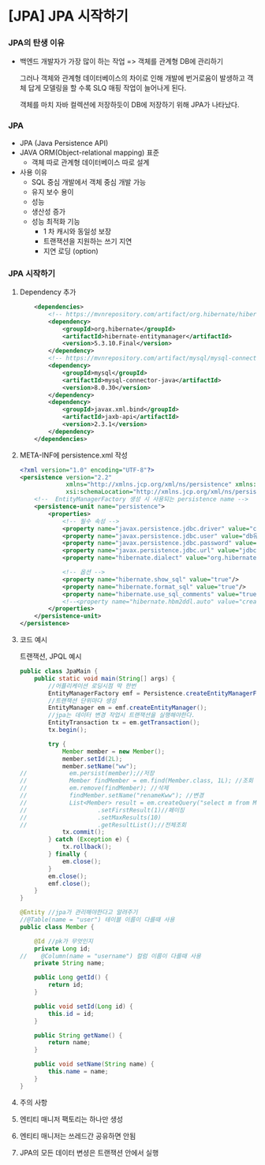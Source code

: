 # [JPA] JPA 시작하기

### JPA의 탄생 이유

- 백엔드 개발자가 가장 많이 하는 작업 => 객체를 관계형 DB에 관리하기

  그러나 객체와 관계형 데이터베이스의 차이로 인해 개발에 번거로움이 발생하고 객체 답게 모델링을 할 수록 SLQ 매핑 작업이 늘어나게 된다.

  객체를 마치 자바 컬렉션에 저장하듯이 DB에 저장하기 위해 JPA가 나타났다.

### JPA

- JPA (Java Persistence API)
- JAVA ORM(Object-relational mapping) 표준
  - 객체 따로 관계형 데이터베이스 따로 설계
- 사용 이유
  - SQL 중심 개발에서 객체 중심 개발 가능
  - 유지 보수 용이
  - 성능
  - 생산성 증가
  - 성능 최적화 기능
    - 1 차 캐시와 동일성 보장
    - 트랜잭션을 지원하는 쓰기 지연
    - 지연 로딩 (option)

### JPA 시작하기

1. Dependency 추가 

   ```xml
       <dependencies>
           <!-- https://mvnrepository.com/artifact/org.hibernate/hibernate-entitymanager -->
           <dependency>
               <groupId>org.hibernate</groupId>
               <artifactId>hibernate-entitymanager</artifactId>
               <version>5.3.10.Final</version>
           </dependency>
           <!-- https://mvnrepository.com/artifact/mysql/mysql-connector-java -->
           <dependency>
               <groupId>mysql</groupId>
               <artifactId>mysql-connector-java</artifactId>
               <version>8.0.30</version>
           </dependency>
           <dependency>
               <groupId>javax.xml.bind</groupId>
               <artifactId>jaxb-api</artifactId>
               <version>2.3.1</version>
           </dependency>
       </dependencies>
   ```

2. META-INF에 persistence.xml 작성

   ```xml
   <?xml version="1.0" encoding="UTF-8"?>
   <persistence version="2.2"
                xmlns="http://xmlns.jcp.org/xml/ns/persistence" xmlns:xsi="http://www.w3.org/2001/XMLSchema-instance"
                xsi:schemaLocation="http://xmlns.jcp.org/xml/ns/persistence http://xmlns.jcp.org/xml/ns/persistence/persistence_2_2.xsd">
       <!--  EntityManagerFactory 생성 시 사용되는 persistence name -->
       <persistence-unit name="persistence">
           <properties>
               <!-- 필수 속성 -->
               <property name="javax.persistence.jdbc.driver" value="com.mysql.cj.jdbc.Driver"/>
               <property name="javax.persistence.jdbc.user" value="db유저네임명"/>
               <property name="javax.persistence.jdbc.password" value="db비밀번호"/>
               <property name="javax.persistence.jdbc.url" value="jdbc:mysql://localhost:3306/스키마명?characterEncoding=UTF-8&amp;serverTimezone=UTC"/>
               <property name="hibernate.dialect" value="org.hibernate.dialect.MySQL8Dialect"/>
   
               <!-- 옵션 -->
               <property name="hibernate.show_sql" value="true"/>
               <property name="hibernate.format_sql" value="true"/>
               <property name="hibernate.use_sql_comments" value="true"/>
               <!--<property name="hibernate.hbm2ddl.auto" value="create" />-->
           </properties>
       </persistence-unit>
   </persistence>
   ```

3. 코드 예시

   트랜잭션, JPQL 예시

   ```java
   public class JpaMain {
       public static void main(String[] args) {
           //어플리케이션 로딩시점 딱 한번
           EntityManagerFactory emf = Persistence.createEntityManagerFactory("hello");
           //트랜잭션 단위마다 생성
           EntityManager em = emf.createEntityManager();
           //jpa는 데이터 변경 작업시 트랜잭션을 실행해야한다.
           EntityTransaction tx = em.getTransaction();
           tx.begin();
   
           try {
               Member member = new Member();
               member.setId(2L);
               member.setName("ww");
   //            em.persist(member);//저장
   //            Member findMember = em.find(Member.class, 1L); //조회
   //            em.remove(findMember); //삭제
   //            findMember.setName("renameKww"); //변경
   //            List<Member> result = em.createQuery("select m from Member m", Member.class)//JPQL
   //                    .setFirstResult(1)//페이징
   //                    .setMaxResults(10)
   //                    .getResultList();//전체조회
               tx.commit();
           } catch (Exception e) {
               tx.rollback();
           } finally {
               em.close();
           }
           em.close();
           emf.close();
       }
   }
   
   ```

   ```java
   @Entity //jpa가 관리해야한다고 알려주기
   //@Table(name = "user") 테이블 이름이 다를때 사용
   public class Member {
   
       @Id //pk가 무엇인지
       private Long id;
   //    @Column(name = "username") 컬럼 이름이 다를때 사용
       private String name;
   
       public Long getId() {
           return id;
       }
   
       public void setId(Long id) {
           this.id = id;
       }
   
       public String getName() {
           return name;
       }
   
       public void setName(String name) {
           this.name = name;
       }
   }
   ```

4.  주의 사항

   1. 엔티티 매니저 팩토리는 하나만 생성
   2. 엔티티 매니저는 쓰레드간 공유하면 안됨
   3. JPA의 모든 데이터 변셩은 트랜잭션 안에서 실행